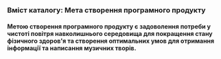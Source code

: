 ### Вміст каталогу: Мета створення програмного продукту

#### Метою створення програмного продукту є задоволення потреби у чистоті повітря навколишнього середовища для покращення стану фізичного здоров'я та створення оптимальних умов для отримання інформації та написання музичних творів.
